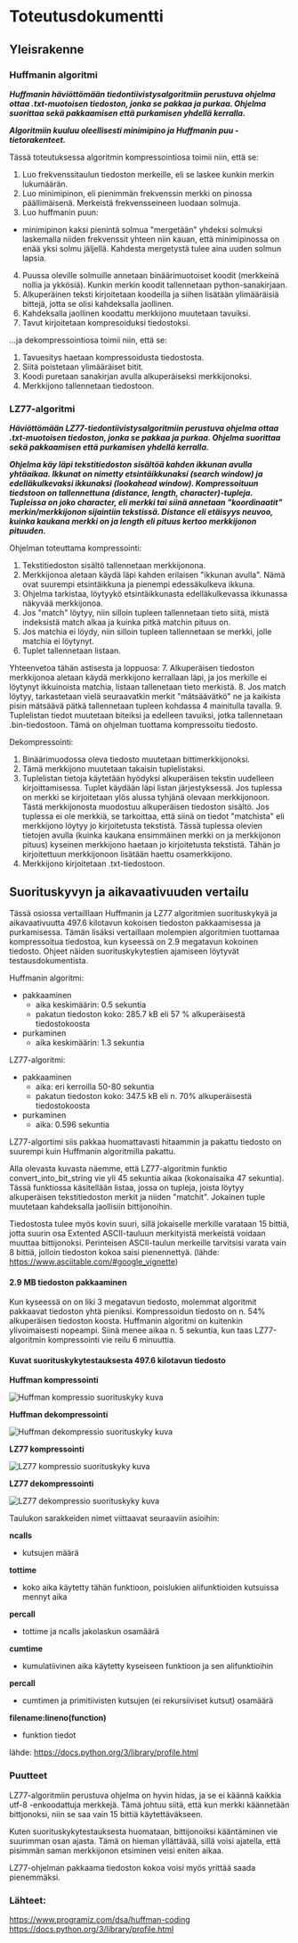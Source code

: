 # Toteutusdokumentti

## Yleisrakenne

### Huffmanin algoritmi

***Huffmanin häviöttömään tiedontiivistysalgoritmiin perustuva ohjelma ottaa .txt-muotoisen tiedoston, jonka se pakkaa ja purkaa. Ohjelma suorittaa sekä pakkaamisen että purkamisen yhdellä kerralla.***

***Algoritmiin kuuluu oleellisesti minimipino ja Huffmanin puu -tietorakenteet.***

Tässä toteutuksessa algoritmin kompressointiosa toimii niin, että se:
1. Luo frekvenssitaulun tiedoston merkeille, eli se laskee kunkin merkin lukumäärän.
2. Luo minimipinon, eli pienimmän frekvenssin merkki on pinossa päällimäisenä. Merkeistä frekvensseineen luodaan solmuja.
3. Luo huffmanin puun:
  - minimipinon kaksi pienintä solmua "mergetään" yhdeksi solmuksi laskemalla niiden frekvenssit yhteen niin kauan, että minimipinossa on enää yksi solmu jäljellä. Kahdesta mergetystä tulee aina uuden solmun lapsia.
4. Puussa oleville solmuille annetaan binäärimuotoiset koodit (merkkeinä nollia ja ykkösiä). Kunkin merkin koodit tallennetaan python-sanakirjaan.
5. Alkuperäinen teksti kirjoitetaan koodeilla ja siihen lisätään ylimääräisiä bittejä, jotta se olisi kahdeksalla jaollinen.
6. Kahdeksalla jaollinen koodattu merkkijono muutetaan tavuiksi.
7. Tavut kirjoitetaan kompresoiduksi tiedostoksi.

...ja dekompressointiosa toimii niin, että se:
1. Tavuesitys haetaan kompressoidusta tiedostosta.
2. Siitä poistetaan ylimääräiset bitit.
3. Koodi puretaan sanakirjan avulla alkuperäiseksi merkkijonoksi.
4. Merkkijono tallennetaan tiedostoon.



### LZ77-algoritmi

***Häviöttömään LZ77-tiedontiivistysalgoritmiin perustuva ohjelma ottaa .txt-muotoisen tiedoston, jonka se pakkaa ja purkaa. Ohjelma suorittaa sekä pakkaamisen että purkamisen yhdellä kerralla.***

***Ohjelma käy läpi tekstitiedoston sisältöä kahden ikkunan avulla yhtäaikaa. Ikkunat on nimetty etsintäikkunaksi (search window) ja edelläkulkevaksi ikkunaksi (lookahead window). Kompressoituun tiedstoon on tallennettuna (distance, length, character)-tupleja. Tupleissa on joko character, eli merkki tai siinä annetaan "koordinaatit" merkin/merkkijonon sijaintiin tekstissä. Distance eli etäisyys neuvoo, kuinka kaukana merkki on ja length eli pituus kertoo merkkijonon pituuden.***

Ohjelman toteuttama kompressointi:
1. Tekstitiedoston sisältö tallennetaan merkkijonona.
2. Merkkijonoa aletaan käydä läpi kahden erilaisen "ikkunan avulla". Nämä ovat suurempi etsintäikkuna ja pienempi edessäkulkeva ikkuna.
3. Ohjelma tarkistaa, löytyykö etsintäikkunasta edelläkulkevassa ikkunassa näkyvää merkkijonoa. 
4. Jos "match" löytyy, niin silloin tupleen tallennetaan tieto siitä, mistä indeksistä match alkaa ja kuinka pitkä matchin pituus on.
5. Jos matchia ei löydy, niin silloin tupleen tallennetaan se merkki, jolle matchia ei löytynyt.
6. Tuplet tallennetaan listaan.

Yhteenvetoa tähän astisesta ja loppuosa:
7. Alkuperäisen tiedoston merkkijonoa aletaan käydä merkkijono kerrallaan läpi, ja jos merkille ei löytynyt ikkuinoista matchia, listaan tallenetaan tieto merkistä.
8. Jos match löytyy, tarkastetaan vielä seuraavatkin merkit "mätsäävätkö" ne ja kaikista pisin mätsäävä pätkä tallennetaan tupleen kohdassa 4 mainitulla tavalla. 
9. Tuplelistan tiedot muutetaan biteiksi ja edelleen tavuiksi, jotka tallennetaan .bin-tiedostoon. Tämä on ohjelman tuottama kompressoitu tiedosto.

Dekompressointi:
1. Binäärimuodossa oleva tiedosto muutetaan bittimerkkijonoksi.
2. Tämä merkkijono muutetaan takaisin tuplelistaksi.
3. Tuplelistan tietoja käytetään hyödyksi alkuperäisen tekstin uudelleen kirjoittamisessa. Tuplet käydään läpi listan järjestyksessä. Jos tuplessa on merkki se kirjoitetaan ylös alussa tyhjänä olevaan merkkijonoon. Tästä merkkijonosta muodostuu alkuperäisen tiedoston sisältö. Jos tuplessa ei ole merkkiä, se tarkoittaa, että siinä on tiedot "matchista" eli merkkijono löytyy jo kirjoitetusta tekstistä. Tässä tuplessa olevien tietojen avulla (kuinka kaukana ensimmäinen merkki on ja merkkijonon pituus) kyseinen merkkijono haetaan jo kirjoitetusta tekstistä. Tähän jo kirjoitettuun merkkijonoon lisätään haettu osamerkkijono.
4. Merkkijono kirjoitetaan .txt-tiedostoon.


## Suorituskyvyn ja aikavaativuuden vertailu

Tässä osiossa vertailllaan Huffmanin ja LZ77 algoritmien suorituskykyä ja aikavaativuutta 497.6 kilotavun kokoisen tiedoston pakkaamisessa ja purkamisessa.
Tämän lisäksi vertaillaan molempien algoritmien tuottamaa kompressoitua tiedostoa, kun kyseessä on 2.9 megatavun kokoinen tiedosto. Ohjeet näiden suorituskykytestien ajamiseen löytyvät testausdokumentista. 

Huffmanin algoritmi:
- pakkaaminen
  - aika keskimäärin: 0.5 sekuntia
  - pakatun tiedoston koko: 285.7 kB eli 57 % alkuperäisestä tiedostokoosta
 - purkaminen
    - aika keskimäärin: 1.3 sekuntia
 
 LZ77-algoritmi:
 - pakkaaminen
    - aika: eri kerroilla 50-80 sekuntia
    - pakatun tiedoston koko: 347.5 kB eli n. 70% alkuperäisestä tiedostokoosta
 - purkaminen
    - aika: 0.596 sekuntia

LZ77-algortimi siis pakkaa huomattavasti hitaammin ja pakattu tiedosto on suurempi kuin Huffmanin algoritmilla pakattu.

Alla olevasta kuvasta näemme, että LZ77-algoritmin funktio convert_into_bit_string vie yli 45 sekuntia aikaa (kokonaisaika 47 sekuntia). Tässä funktiossa käsitellään listaa, jossa on tupleja, joista löytyy alkuperäisen tekstitiedoston merkit ja niiden "matchit". Jokainen tuple muutetaan kahdeksalla jaollisiin bittijonoihin.

Tiedostosta tulee myös kovin suuri, sillä jokaiselle merkille varataan 15 bittiä, jotta suurin osa Extented ASCII-tauluun merkityistä merkeistä voidaan muuttaa bittijonoksi. Perinteisen ASCII-taulun merkeille tarvitsisi varata vain 8 bittiä, jolloin tiedoston kokoa saisi pienennettyä. (lähde: https://www.asciitable.com/#google_vignette)

#### 2.9 MB tiedoston pakkaaminen

Kun kyseessä on on liki 3 megatavun tiedosto, molemmat algoritmit pakkaavat tiedoston yhtä pieniksi. Kompressoidun tiedosto on n. 54% alkuperäisen tiedoston koosta. Huffmanin algoritmi on kuitenkin ylivoimaisesti nopeampi. Siinä menee aikaa n. 5 sekuntia, kun taas LZ77-algoritmin kompressointi vie reilu 6 minuuttia.

#### Kuvat suorituskykytestauksesta 497.6 kilotavun tiedosto

**Huffman kompressointi**

![Huffman kompressio suorituskyky kuva](https://github.com/susannakinnunen/tiralabra-tiedontiivistys-algoritmit/blob/main/dokumentaatio/kuvat/vol%202%20huffman%20compress%202023-03-02%2015-23-40.png)

**Huffman dekompressointi**

![Huffman dekompressio suorituskyky kuva](https://github.com/susannakinnunen/tiralabra-tiedontiivistys-algoritmit/blob/main/dokumentaatio/kuvat/vol%202%20huffman%20decompress%202023-03-02%2015-26-12.png)

**LZ77 kompressointi**

![LZ77 kompressio suorituskyky kuva](https://github.com/susannakinnunen/tiralabra-tiedontiivistys-algoritmit/blob/main/dokumentaatio/kuvat/lz77%20compression%202023-02-25%2014-27-47.png)

**LZ77 dekompressointi**

![LZ77 dekompressio suorituskyky kuva](https://github.com/susannakinnunen/tiralabra-tiedontiivistys-algoritmit/blob/main/dokumentaatio/kuvat/lz77%202023-02-25%2014-33-11.png)


Taulukon sarakkeiden nimet viittaavat seuraaviin asioihin:

**ncalls**
- kutsujen määrä

**tottime**
- koko aika käytetty tähän funktioon, poislukien alifunktioiden kutsuissa mennyt aika

**percall**
- tottime ja ncalls jakolaskun osamäärä

**cumtime**
- kumulatiivinen aika käytetty kyseiseen funktioon ja sen alifunktioihin

**percall**
- cumtimen ja primitiivisten kutsujen (ei rekursiiviset kutsut) osamäärä

**filename:lineno(function)**
- funktion tiedot

lähde: https://docs.python.org/3/library/profile.html

### Puutteet
LZ77-algoritmiin perustuva ohjelma on hyvin hidas, ja se ei käännä kaikkia utf-8 -enkoodattuja merkkejä. Tämä johtuu siitä, että kun merkki käännetään bittjonoksi, niin se saa vain 15 bittiä käytettäväkseen. 

Kuten suorituskykytestauksesta huomataan, bittijonoiksi kääntäminen vie suurimman osan ajasta. Tämä on hieman yllättävää, sillä voisi ajatella, että pisimmän saman merkkijonon etsiminen veisi eniten aikaa. 

LZ77-ohjelman pakkaama tiedoston kokoa voisi myös yrittää saada pienemmäksi.


### Lähteet:
https://www.programiz.com/dsa/huffman-coding
https://docs.python.org/3/library/profile.html
